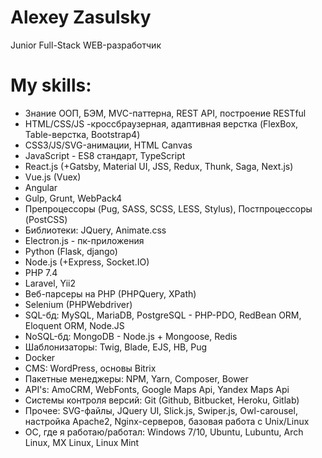 # Alexey Zasulsky

Junior Full-Stack WEB-разработчик

# My skills:
 - Знание ООП, БЭМ, MVC-паттерна, REST API, построение RESTful
 - HTML/CSS/JS -кроссбраузерная, адаптивная верстка (FlexBox, Table-верстка, Bootstrap4)
 - CSS3/JS/SVG-анимации, HTML Canvas
 - JavaScript - ES8 стандарт, TypeScript
 - React.js (+Gatsby, Material UI, JSS, Redux, Thunk, Saga, Next.js)
 - Vue.js (Vuex)
 - Angular 
 - Gulp, Grunt, WebPack4
 - Препроцессоры (Pug, SASS, SCSS, LESS, Stylus), Постпроцессоры (PostCSS)
 - Библиотеки: JQuery, Animate.css
 - Electron.js - пк-приложения
 - Python (Flask, django)
 - Node.js (+Express, Socket.IO)
 - PHP 7.4
 - Laravel, Yii2
 - Веб-парсеры на PHP (PHPQuery, XPath)
 - Selenium (PHPWebdriver)
 - SQL-бд: MySQL, MariaDB, PostgreSQL - PHP-PDO, RedBean ORM, Eloquent ORM, Node.JS
 - NoSQL-бд: MongoDB - Node.js + Mongoose, Redis
 - Шаблонизаторы: Twig, Blade, EJS, HB, Pug
 - Docker
 - CMS: WordPress, основы Bitrix 
 - Пакетные менеджеры: NPM, Yarn, Composer, Bower
 - API's: AmoCRM, WebFonts, Google Maps Api, Yandex Maps Api
 - Системы контроля версий: Git (Github, Bitbucket, Heroku, Gitlab)
 - Прочее: SVG-файлы, JQuery UI, Slick.js, Swiper.js, Owl-carousel, настройка Apache2, Nginx-серверов, базовая работа с Unix/Linux
 - ОС, где я работаю/работал: Windows 7/10, Ubuntu, Lubuntu, Arch Linux, MX Linux, Linux Mint
